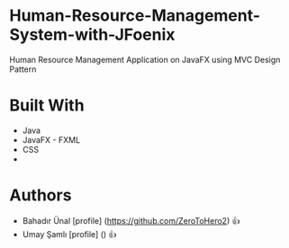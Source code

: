 # Human-Resource-Management-System-with-JFoenix
Human Resource Management Application on JavaFX using MVC Design Pattern

# Built With
- Java
- JavaFX - FXML
- CSS
- 
# Authors
- Bahadır Ünal [profile] (https://github.com/ZeroToHero2) 👍
- Umay Şamlı [profile] () 👍
